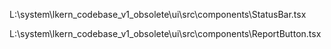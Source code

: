 L:\system\lkern_codebase_v1_obsolete\ui\src\components\StatusBar.tsx

L:\system\lkern_codebase_v1_obsolete\ui\src\components\ReportButton.tsx